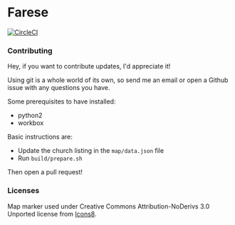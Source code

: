 # Farese

[![CircleCI](https://circleci.com/gh/prbc/farese/tree/master.svg?style=svg)](https://circleci.com/gh/prbc/farese/tree/master)

### Contributing

Hey, if you want to contribute updates, I'd appreciate it! 

Using git is a whole world of its own, so send me an email or open a Github issue with any questions you have.

Some prerequisites to have installed:
 - python2
 - workbox

Basic instructions are:
 - Update the church listing in the `map/data.json` file
 - Run `build/prepare.sh`

Then open a pull request!

### Licenses

Map marker used under Creative Commons Attribution-NoDerivs 3.0 Unported license from [Icons8](https://icons8.com).
